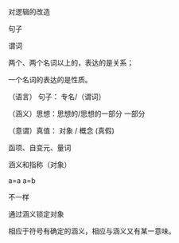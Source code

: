 对逻辑的改造

句子

谓词

两个、两个名词以上的，表达的是关系；

一个名词的表达的是性质。


（语言） 句子： 专名/（谓词）

（涵义）思想：思想的/思想的一部分 一部分

（意谓）真值： 对象 / 概念 (真假)


函项、自变元、量词

涵义和指称（对象）

a=a
a=b 

不一样

通过涵义锁定对象

相应于符号有确定的涵义，相应与涵义又有某一意味。